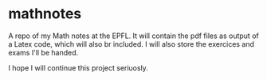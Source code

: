 # mathnotes
A repo of my Math notes at the EPFL. 
It will contain the pdf files as output of a Latex code, which will also br included. I will also store the exercices and exams I'll be handed.

I hope I will continue this project seriuosly.

